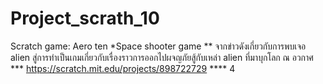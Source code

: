# Project_scrath_10
Scratch game: Aero ten
*Space shooter game 
** จากข่าวดังเกี่ยวกับการพบเจอ alien สู่การทำเป็นเกมเกี่ยวกับเรื่องราวการออกไปผจญภัยสู้กับเหล่า alien ที่มาบุกโลก ณ อวกาศ
*** https://scratch.mit.edu/projects/898722729
**** 4
